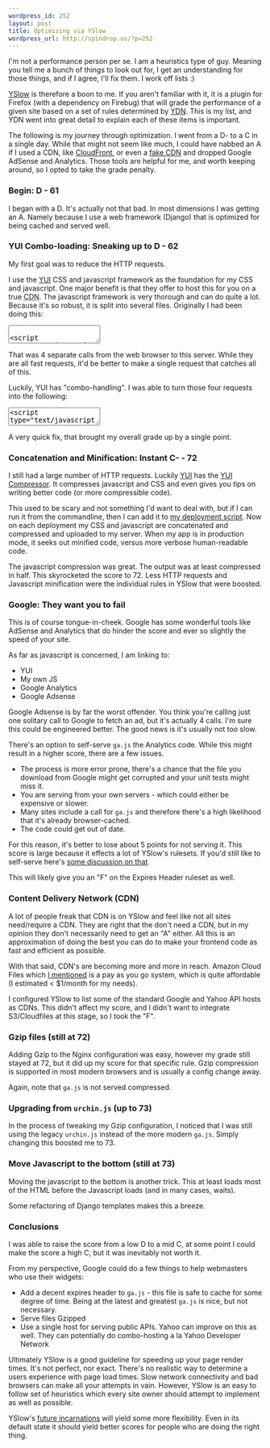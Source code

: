 ```yaml
--- 
wordpress_id: 252
layout: post
title: Optimizing via YSlow
wordpress_url: http://spindrop.us/?p=252
---
```

[yslow]: http://developer.yahoo.com/yslow/
[ydn]: http://developer.yahoo.com/
[fake]: http://spindrop.us/2009/03/08/appengine-is-not-a-free-cdn/

I'm not a performance person per se.  I am a heuristics type of guy.  Meaning you tell me a bunch of things to look out for, I get an understanding for those things, and if I agree, I'll fix them.  I work off lists :)

[YSlow][] is therefore a boon to me.  If you aren't familiar with it, it is a plugin for Firefox (with a dependency on Firebug) that will grade the performance of a given site based on a set of rules determined by [YDN][].  This is my list, and YDN went into great detail to explain each of these items is important.

The following is my journey through optimization.  I went from a D- to a C in a single day.  While that might not seem like much, I could have nabbed an A if I used a CDN, like [CloudFront](http://aws.amazon.com/cloudfront/), or even a [fake CDN][fake] and dropped Google AdSense and Analytics.  Those tools are helpful for me, and worth keeping around, so I opted to take the grade penalty.

<!--more-->
[yui]: http://developer.yahoo.com/yui/

### Begin: D - 61

I began with a D.  It's actually not that bad.  In most dimensions I was getting an A.  Namely because I use a web framework (Django) that is optimized for being cached and served well. 

### YUI Combo-loading: Sneaking up to D - 62

My first goal was to reduce the HTTP requests.

I use the [YUI][] CSS and javascript framework as the foundation for my CSS and javascript.  One major benefit is that they offer to host this for you on a true <acronym title="Content Delivery Network">CDN</acronym>.  The javascript framework is very thorough and can do quite a lot.  Because it's so robust, it is split into several files.  Originally I had been doing this:

<div><textarea name="code" class="html">

<script type="text/javascript" src="http://yui.yahooapis.com/2.6.0/build/yahoo-dom-event/yahoo-dom-event.js"></script>
<script type="text/javascript" src="http://yui.yahooapis.com/2.6.0/build/connection/connection-min.js"></script>
<script type="text/javascript" src="http://yui.yahooapis.com/2.6.0/build/datasource/datasource-min.js"></script>
<script type="text/javascript" src="http://yui.yahooapis.com/2.6.0/build/autocomplete/autocomplete-min.js"></script>

</textarea></div>

That was 4 separate calls from the web browser to this server.  While they are all fast requests, it'd be better to make a single request that catches all of this.

Luckily, YUI has "combo-handling".  I was able to turn those four requests into the following:

<div><textarea name="code" class="html">
<script type="text/javascript" src="http://yui.yahooapis.com/combo?2.7.0/build/yahoo-dom-event/yahoo-dom-event.js&2.7.0/build/connection/connection-min.js&2.7.0/build/datasource/datasource-min.js&2.7.0/build/autocomplete/autocomplete-min.js"></script>
</textarea></div>

A very quick fix, that brought my overall grade up by a single point.

### Concatenation and Minification: Instant C- - 72

I still had a large number of HTTP requests.  Luckily [YUI][] has the [YUI Compressor](http://developer.yahoo.com/yui/compressor/).  It compresses javascript and CSS and even gives you tips on writing better code (or more compressible code).

This used to be scary and not something I'd want to deal with, but if I can run it from the commandline, then I can add it to [my deployment script](http://spindrop.us/2009/03/02/a-stitch-in-fabric-saves-time/).  Now on each deployment my CSS and javascript are concatenated and compressed and uploaded to my server.  When my app is in production mode, it seeks out minified code, versus more verbose human-readable code.

The javascript compression was great.  The output was at least compressed in half.  This skyrocketed the score to 72.  Less HTTP requests and Javascript minification were the individual rules in YSlow that were boosted.

### Google: They want you to fail

This is of course tongue-in-cheek.  Google has some wonderful tools like AdSense and Analytics that do hinder the score and ever so slightly the speed of your site.

As far as javascript is concerned, I am linking to:
* YUI
* My own JS 
* Google Analytics
* Google Adsense

Google Adsense is by far the worst offender.  You think you're calling just one solitary call to Google to fetch an ad, but it's actually 4 calls.  I'm sure this could be engineered better.  The good news is it's usually not too slow.

There's an option to self-serve `ga.js` the Analytics code.  While this might result in a higher score, there are a few issues.

* The process is more error prone, there's a chance that the file you download from Google might get corrupted and your unit tests might miss it.
* You are serving from your own servers - which could either be expensive or slower.
* Many sites include a call for `ga.js` and therefore there's a high likelihood that it's already browser-cached.
* The code could get out of date.

For this reason, it's better to lose about 5 points for not serving it.  This score is large because it effects a lot of YSlow's rulesets.  If you'd still like to self-serve here's [some discussion on that](http://www.askapache.com/javascript/google-analytics-speed-tips.html).

This will likely give you an "F" on the Expires Header ruleset as well.

### Content Delivery Network (CDN)

A lot of people freak that CDN is on YSlow and feel like not all sites need/require a CDN.  They are right that the don't need a CDN, but in my opinion they don't necessarily need to get an "A" either.  All this is an approximation of doing the best you can do to make your frontend code as fast and efficient as possible.

With that said, CDN's are becoming more and more in reach.  Amazon Cloud Files which [I mentioned][fake] is a pay as you go system, which is quite affordable (I estimated < $1/month for my needs).

I configured YSlow to list some of the standard Google and Yahoo API hosts as CDNs.  This didn't affect my score, and I didn't want to integrate S3/Cloudfiles at this stage, so I took the "F".  

### Gzip files (still at 72)

Adding Gzip to the Nginx configuration was easy, however my grade still stayed at 72, but it did up my score for that specific rule.  Gzip compression is supported in most modern browsers and is usually a config change away.

Again, note that `ga.js` is not served compressed.  

### Upgrading from `urchin.js` (up to 73)

In the process of tweaking my Gzip configuration, I noticed that I was still using the legacy `urchin.js` instead of the more modern `ga.js`.  Simply changing this boosted me to 73.

### Move Javascript to the bottom (still at 73)

Moving the javascript to the bottom is another trick.  This at least loads most of the HTML before the Javascript loads (and in many cases, waits).

Some refactoring of Django templates makes this a breeze.

### Conclusions

I was able to raise the score from a low D to a mid C, at some point I could make the score a high C, but it was inevitably not worth it.

From my perspective, Google could do a few things to help webmasters who use their widgets:

* Add a decent expires header to `ga.js` - this file is safe to cache for some degree of time.  Being at the latest and greatest `ga.js` is nice, but not necessary.
* Serve files Gzipped
* Use a single host for serving public APIs.  Yahoo can improve on this as well.  They can potentially do combo-hosting a la Yahoo Developer Network

Ultimately YSlow is a good guideline for speeding up your page render times.  It's not perfect, nor exact.  There's no realistic way to determine a users experience with page load times.  Slow network connectivity and bad browsers can make all your attempts in vain.  However, YSlow is an easy to follow set of heuristics which every site owner should attempt to implement as well as possible.

YSlow's [future incarnations][p] will yield some more flexibility.  Even in its default state it should yield better scores for people who are doing the right thing.

[p]: http://www.slideshare.net/stoyan/yslow-20-presentation
